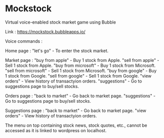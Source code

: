 # Mockstock
Virtual voice-enabled stock market game using Bubble

Link : https://mockstock.bubbleapps.io/

Voice commands : 

Home page : 
    "let's go"              - To enter the stock market.

Market page : 
    "buy from apple"        - Buy 1 stock from Apple.
    "sell from apple"       - Sell 1 stock from Apple.
    "buy from microsoft"    - Buy 1 stock from Microsoft.
    "sell from microsoft"   - Sell 1 stock from Microsoft.
    "buy from google"       - Buy 1 stock from Google.
    "sell from google"      - Sell 1 stock from Google.
    "view orders"           - View history of transactyion orders.
    "suggestions"           - Go to suggestions page to buy/sell stocks.
    
Orders page : 
    "back to market"        - Go back to market page.
    "suggestions"           - Go to suggestions page to buy/sell stocks.
    
Suggestions page : 
    "back to market"        - Go back to market page.
    "view orders"           - View history of transactyion orders.
    

The menu on top containing stock news, stock quotes, etc., cannot be accessed as it is linked to wordpress on localhost.
